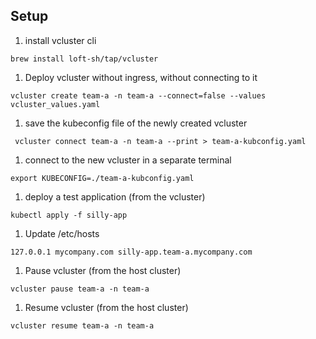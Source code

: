 ## Setup

1. install vcluster cli
```
brew install loft-sh/tap/vcluster
```

1. Deploy vcluster without ingress, without connecting to it
```
vcluster create team-a -n team-a --connect=false --values vcluster_values.yaml
```

1. save the kubeconfig file of the newly created vcluster
```
 vcluster connect team-a -n team-a --print > team-a-kubconfig.yaml
```

1. connect to the new vcluster in a separate terminal
```
export KUBECONFIG=./team-a-kubconfig.yaml
```

1. deploy a test application (from the vcluster)

```
kubectl apply -f silly-app
```

1. Update /etc/hosts
```
127.0.0.1 mycompany.com silly-app.team-a.mycompany.com
```

1. Pause vcluster (from the host cluster)
```
vcluster pause team-a -n team-a
```

1. Resume vcluster (from the host cluster)
```
vcluster resume team-a -n team-a
```
